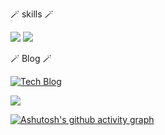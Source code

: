 <!--###  👋 -->

🪄 skills 🪄

<img src="https://img.shields.io/badge/Android-3DDC84?style=flat-square&logo=Android&logoColor=white"/> <img src="https://img.shields.io/badge/java-007396?style=flat-square&logo=java&logoColor=white"/>

🪄 Blog 🪄

[![Tech Blog](https://velog-readme-stats.vercel.app/api/badge?name=eungyeole)](https://velog.io/@mincodin) 

![](https://github-profile-summary-cards.vercel.app/api/cards/profile-details?username=MinWoo-Noh&theme=vue)

<!-- ![](https://github-profile-summary-cards.vercel.app/api/cards/repos-per-language?username=MinWoo-Noh&theme=default) ![](https://github-profile-summary-cards.vercel.app/api/cards/most-commit-language?username=MinWoo-Noh&theme=default) ![](https://github-profile-summary-cards.vercel.app/api/cards/stats?username=MinWoo-Noh&theme=default) ![](https://github-profile-summary-cards.vercel.app/api/cards/productive-time?username=MinWoo-Noh&theme=vue) -->

[![Ashutosh's github activity graph](https://activity-graph.herokuapp.com/graph?username=bangbangu4&theme=react-white)](https://github.com/MinWoo-Noh/github-readme-activity-graph)

<!-- ![Anurag's GitHub stats](https://github-readme-stats.vercel.app/api?username=MinWoo-Noh&show_icons=true&theme=radical) -->
<!--
**MinWoo-Noh/MinWoo-Noh** is a ✨ _special_ ✨ repository because its `README.md` (this file) appears on your GitHub profile.

Here are some ideas to get you started:

- 🔭 I’m currently working on ...
- 🌱 I’m currently learning ...
- 👯 I’m looking to collaborate on ...
- 🤔 I’m looking for help with ...
- 💬 Ask me about ...
- 📫 How to reach me: ...
- 😄 Pronouns: ...
- ⚡ Fun fact: ...
-->
